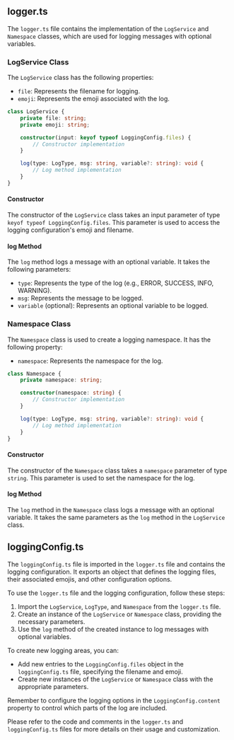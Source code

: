 ## logger.ts

The `logger.ts` file contains the implementation of the `LogService` and `Namespace` classes, which are used for logging messages with optional variables.

### LogService Class
The `LogService` class has the following properties:
- `file`: Represents the filename for logging.
- `emoji`: Represents the emoji associated with the log.

```typescript
class LogService {
	private file: string;
	private emoji: string;

	constructor(input: keyof typeof LoggingConfig.files) {
		// Constructor implementation
	}

	log(type: LogType, msg: string, variable?: string): void {
		// Log method implementation
	}
}
```

#### Constructor
The constructor of the `LogService` class takes an input parameter of type `keyof typeof LoggingConfig.files`. This parameter is used to access the logging configuration's emoji and filename.

#### log Method
The `log` method logs a message with an optional variable. It takes the following parameters:
- `type`: Represents the type of the log (e.g., ERROR, SUCCESS, INFO, WARNING).
- `msg`: Represents the message to be logged.
- `variable` (optional): Represents an optional variable to be logged.

### Namespace Class
The `Namespace` class is used to create a logging namespace. It has the following property:
- `namespace`: Represents the namespace for the log.

```typescript
class Namespace {
	private namespace: string;

	constructor(namespace: string) {
		// Constructor implementation
	}

	log(type: LogType, msg: string, variable?: string): void {
		// Log method implementation
	}
}
```

#### Constructor
The constructor of the `Namespace` class takes a `namespace` parameter of type `string`. This parameter is used to set the namespace for the log.

#### log Method
The `log` method in the `Namespace` class logs a message with an optional variable. It takes the same parameters as the `log` method in the `LogService` class.

## loggingConfig.ts

The `loggingConfig.ts` file is imported in the `logger.ts` file and contains the logging configuration. It exports an object that defines the logging files, their associated emojis, and other configuration options.

To use the `logger.ts` file and the logging configuration, follow these steps:
1. Import the `LogService`, `LogType`, and `Namespace` from the `logger.ts` file.
2. Create an instance of the `LogService` or `Namespace` class, providing the necessary parameters.
3. Use the `log` method of the created instance to log messages with optional variables.

To create new logging areas, you can:
- Add new entries to the `LoggingConfig.files` object in the `loggingConfig.ts` file, specifying the filename and emoji.
- Create new instances of the `LogService` or `Namespace` class with the appropriate parameters.

Remember to configure the logging options in the `LoggingConfig.content` property to control which parts of the log are included.

Please refer to the code and comments in the `logger.ts` and `loggingConfig.ts` files for more details on their usage and customization.
